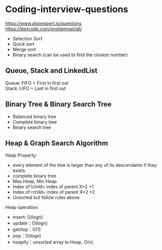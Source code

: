 # Coding-interview-questions
https://www.algoexpert.io/questions  
https://leetcode.com/problemset/all/
- Selection Sort
- Quick sort
- Merge sort
- Binary search (can be used to find the closest number)

## Queue, Stack and LinkedList  
Queue: FIFO = First in first out  
Stack: LIFO = Last in first out

## Binary Tree & Binary Search Tree  
- Balanced binary tree
- Complete binary tree
- Binary search tree

## Heap & Graph Search Algorithm  

Heap Property:  
- every element of the tree is larger than any of its descendants if they exists.
- complete binary tree
- Max Heap, Min Heap
- Index of lchild= index of parent X*2 +1
- Index of rchild= index of parent X*2 +2
- Unsorted but follow rules above  

Heap operation:
- insert: O(logn)
- update：O(logn)
- get/top：O(1)
- pop：O(logn)
- heapify：unsorted array to Heap, O(n)
